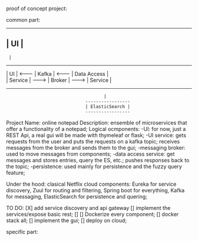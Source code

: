 proof of concept project:

common part:

   ------
   | UI |
   ------
     |
------------      ----------       ---------------
|    UI    | <--- | Kafka  | <---  | Data Access |  
|  Service | ---> | Broker | --->  |   Service   |
------------      ----------       ---------------
										 |
								  -----------------
   								  | ElasticSearch |
   								  -----------------

Project Name: online notepad
Description: ensemble of microservices that offer a functionality of a notepad;
Logical ocmponents:
-UI: for now, just a REST Api, a real gui will be made with thymeleaf or flask;
-UI service: gets requests from the user and puts the requests on a kafka topic; receives messages from the broker and sends them to the gui;
-messaging broker: used to move messages from components;
-data access service: get messages and stores entries, query the ES, etc.; pushes responses back to the topic;
-persistence: used mainly for persistence and the fuzzy query feature;


Under the hood: clasical Netflix cloud components: Eureka for service discovery, Zuul for routing and filtering, Spring boot for everything, Kafka for messaging, ElasticSearch for persistence and quering;

TO DO:
[X] add service discovery and api gateway
[] implement the services/expose basic rest;
[]
[] Dockerize every component;
[] docker stack all;
[] implement the gui;
[] deploy on cloud;


specific part:
